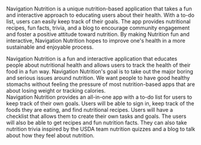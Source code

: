 Navigation Nutrition is a unique nutrition-based application that takes a fun and interactive approach to educating users about their health. With a to-do list, users can easily keep track of their goals. The app provides nutritional recipes, fun facts, trivia, and a blog to encourage community engagement and foster a positive attitude toward nutrition. By making Nutrition fun and interactive, Navigation Nutrition hopes to improve one's health in a more sustainable and enjoyable process.

Navigation Nutrition is a fun and interactive application that educates people about nutritional health and allows users to track the health of their food in a fun way. Navigation Nutrition's goal is to take out the major boring and serious issues around nutrition. We want people to have good healthy stomachs without feeling the pressure of most nutrition-based apps that are about losing weight or tracking calories.  
Navigation Nutrition provides an all-in-one app with a to-do list for users to keep track of their own goals. Users will be able to sign in, keep track of the foods they are eating, and find nutritional recipes. Users will have a checklist that allows them to create their own tasks and goals. The users will also be able to get recipes and fun nutrition facts. They can also take nutrition trivia inspired by the USDA team nutrition quizzes and a blog to talk about how they feel about nutrition. 
